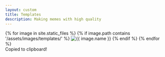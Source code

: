 ```yaml
---
layout: custom
title: Templates
description: Making memes with high quality
---
```



<div class="gallery-container">
  {% for image in site.static_files %}
    {% if image.path contains '/assets/images/templates/' %}
      <img src="{{ image.path | relative_url }}" alt="{{ image.name }}" onclick="copyToClipboard('{{ image.path | relative_url }}')">
    {% endif %}
  {% endfor %}
</div>

<div id="popup-message" class="popup-message">Copied to clipboard!</div>

<script>
  function copyToClipboard(imageUrl) {
    // Create a temporary input element to hold the text
    const tempInput = document.createElement('input');
    document.body.appendChild(tempInput);
    tempInput.value = window.location.origin + imageUrl;
    tempInput.select();
    document.execCommand('copy');
    document.body.removeChild(tempInput);

    // Show the popup message
    const popup = document.getElementById('popup-message');
    popup.classList.add('show');
    
    // Hide the popup message after 2 seconds
    setTimeout(() => {
      popup.classList.remove('show');
    }, 2000);
  }
</script>

